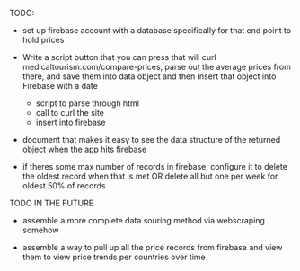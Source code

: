 TODO:
- set up firebase account with a database specifically for that end point to hold prices 

- Write a script button that you can press that will curl medicaltourism.com/compare-prices, parse out the average prices from there, and save them into data object and then insert that object into Firebase with a date 
    -   script to parse through html
    -   call to curl the site
    -   insert into firebase


<!-- - I don't think we need this because that's what firebase is duh
build a script /API that will serve up the data from the most recent curl from that page  -->
- document that makes it easy to see the data structure of the returned object when the app hits firebase

- if theres some max number of records in firebase, configure it to delete the oldest record when that is met OR delete all but one per week for oldest 50% of records

TODO IN THE FUTURE

- assemble a more complete data souring method via webscraping somehow

- assemble a way to pull up all the price records from firebase and view them to view price trends per countries over time
